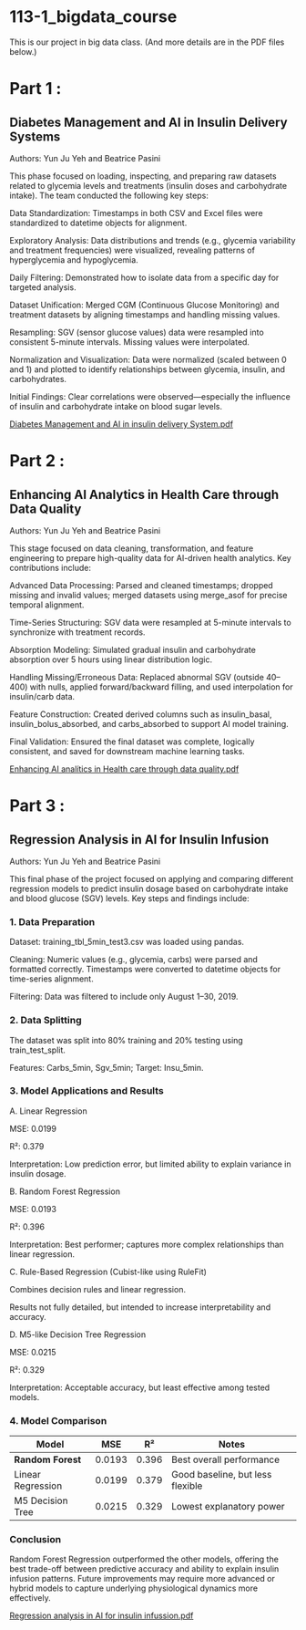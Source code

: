 # 113-1_bigdata_course

This is our project in big data class. (And more details are in the PDF files below.)

# Part 1 :
## Diabetes Management and AI in Insulin Delivery Systems
Authors: Yun Ju Yeh and Beatrice Pasini

This phase focused on loading, inspecting, and preparing raw datasets related to glycemia levels and treatments (insulin doses and carbohydrate intake). The team conducted the following key steps:

Data Standardization: Timestamps in both CSV and Excel files were standardized to datetime objects for alignment.

Exploratory Analysis: Data distributions and trends (e.g., glycemia variability and treatment frequencies) were visualized, revealing patterns of hyperglycemia and hypoglycemia.

Daily Filtering: Demonstrated how to isolate data from a specific day for targeted analysis.

Dataset Unification: Merged CGM (Continuous Glucose Monitoring) and treatment datasets by aligning timestamps and handling missing values.

Resampling: SGV (sensor glucose values) data were resampled into consistent 5-minute intervals. Missing values were interpolated.

Normalization and Visualization: Data were normalized (scaled between 0 and 1) and plotted to identify relationships between glycemia, insulin, and carbohydrates.

Initial Findings: Clear correlations were observed—especially the influence of insulin and carbohydrate intake on blood sugar levels.

[Diabetes Management and AI in insulin delivery System.pdf](https://github.com/user-attachments/files/20588050/Final.project.part.1.pdf)

# Part 2 :
## Enhancing AI Analytics in Health Care through Data Quality
Authors: Yun Ju Yeh and Beatrice Pasini

This stage focused on data cleaning, transformation, and feature engineering to prepare high-quality data for AI-driven health analytics. Key contributions include:

Advanced Data Processing: Parsed and cleaned timestamps; dropped missing and invalid values; merged datasets using merge_asof for precise temporal alignment.

Time-Series Structuring: SGV data were resampled at 5-minute intervals to synchronize with treatment records.

Absorption Modeling: Simulated gradual insulin and carbohydrate absorption over 5 hours using linear distribution logic.

Handling Missing/Erroneous Data: Replaced abnormal SGV (outside 40–400) with nulls, applied forward/backward filling, and used interpolation for insulin/carb data.

Feature Construction: Created derived columns such as insulin_basal, insulin_bolus_absorbed, and carbs_absorbed to support AI model training.

Final Validation: Ensured the final dataset was complete, logically consistent, and saved for downstream machine learning tasks.


[Enhancing AI analítics in Health care through data quality.pdf](https://github.com/user-attachments/files/20588049/Enhancing.AI.analitics.in.Health.care.through.data.quality.pdf)

# Part 3 :
## Regression Analysis in AI for Insulin Infusion
Authors: Yun Ju Yeh and Beatrice Pasini

This final phase of the project focused on applying and comparing different regression models to predict insulin dosage based on carbohydrate intake and blood glucose (SGV) levels. Key steps and findings include:

### 1. Data Preparation
Dataset: training_tbl_5min_test3.csv was loaded using pandas.

Cleaning: Numeric values (e.g., glycemia, carbs) were parsed and formatted correctly. Timestamps were converted to datetime objects for time-series alignment.

Filtering: Data was filtered to include only August 1–30, 2019.

### 2. Data Splitting
The dataset was split into 80% training and 20% testing using train_test_split.

Features: Carbs_5min, Sgv_5min;
Target: Insu_5min.

### 3. Model Applications and Results
A. Linear Regression

MSE: 0.0199

R²: 0.379

Interpretation: Low prediction error, but limited ability to explain variance in insulin dosage.

B. Random Forest Regression

MSE: 0.0193

R²: 0.396

Interpretation: Best performer; captures more complex relationships than linear regression.

C. Rule-Based Regression (Cubist-like using RuleFit)

Combines decision rules and linear regression.

Results not fully detailed, but intended to increase interpretability and accuracy.

D. M5-like Decision Tree Regression

MSE: 0.0215

R²: 0.329

Interpretation: Acceptable accuracy, but least effective among tested models.

### 4. Model Comparison
| Model             | MSE    | R²    | Notes                            |
| ----------------- | ------ | ----- | -------------------------------- |
| **Random Forest** | 0.0193 | 0.396 | Best overall performance         |
| Linear Regression | 0.0199 | 0.379 | Good baseline, but less flexible |
| M5 Decision Tree  | 0.0215 | 0.329 | Lowest explanatory power         |

### Conclusion
Random Forest Regression outperformed the other models, offering the best trade-off between predictive accuracy and ability to explain insulin infusion patterns. Future improvements may require more advanced or hybrid models to capture underlying physiological dynamics more effectively.

[Regression analysis in AI for insulin infussion.pdf](https://github.com/user-attachments/files/20588261/Regression.analysis.in.AI.for.insulin.infussion.pdf)

